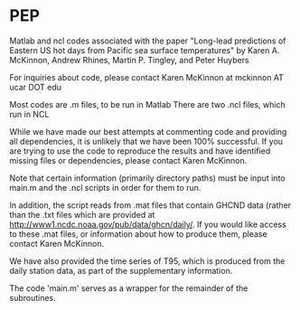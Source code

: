 # PEP
Matlab and ncl codes associated with the paper 
"Long-lead predictions of Eastern US hot days from Pacific sea surface temperatures"
by Karen A. McKinnon, Andrew Rhines, Martin P. Tingley, and Peter Huybers

For inquiries about code, please contact Karen McKinnon at mckinnon AT ucar DOT edu

Most codes are .m files, to be run in Matlab
There are two .ncl files, which run in NCL

While we have made our best attempts at commenting code and providing all dependencies,
it is unlikely that we have been 100% successful. If you are trying to use the code to
reproduce the results and have identified missing files or dependencies, please contact 
Karen McKinnon.

Note that certain information (primarily directory paths) must be input into main.m and
the .ncl scripts in order for them to run.

In addition, the script reads from .mat files that contain GHCND data (rather than the 
.txt files which are provided at http://www1.ncdc.noaa.gov/pub/data/ghcn/daily/.
If you would like access to these .mat files, or information about how to produce them,
please contact Karen McKinnon.

We have also provided the time series of T95, which is produced from the daily station 
data, as part of the supplementary information.

The code 'main.m' serves as a wrapper for the remainder of the subroutines.

